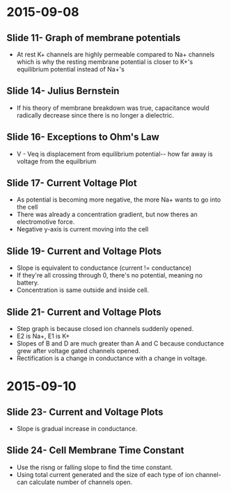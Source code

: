 # 2015-09-08
## Slide 11- Graph of membrane potentials
* At rest K+ channels are highly permeable compared to Na+ channels which is why the resting membrane potential is closer to K+'s equilibrium potential instead of Na+'s

## Slide 14- Julius Bernstein
* If his theory of membrane breakdown was true, capacitance would radically decrease since there is no longer a dielectric.

## Slide 16- Exceptions to Ohm's Law
* V - Veq is displacement from equilibrium potential-- how far away is voltage from the equilbrium

## Slide 17- Current Voltage Plot
* As potential is becoming more negative, the more Na+ wants to go into the cell
* There was already a concentration gradient, but now theres an electromotive force.
* Negative y-axis is current moving into the cell

## Slide 19- Current and Voltage Plots
* Slope is equivalent to conductance (current != conductance)
* If they're all crossing through 0, there's no potential, meaning no battery. 
* Concentration is same outside and inside cell.

## Slide 21- Current and Voltage Plots
* Step graph is because closed ion channels suddenly opened.
* E2 is Na+, E1 is K+
* Slopes of B and D are much greater than A and C because conductance grew after voltage gated channels opened.
* Rectification is a change in conductance with a change in voltage.

# 2015-09-10
## Slide 23- Current and Voltage Plots
* Slope is gradual increase in conductance.

## Slide 24- Cell Membrane Time Constant
* Use the risng or falling slope to find the time constant.
* Using total current generated and the size of each type of ion channel- can calculate number of channels open.

